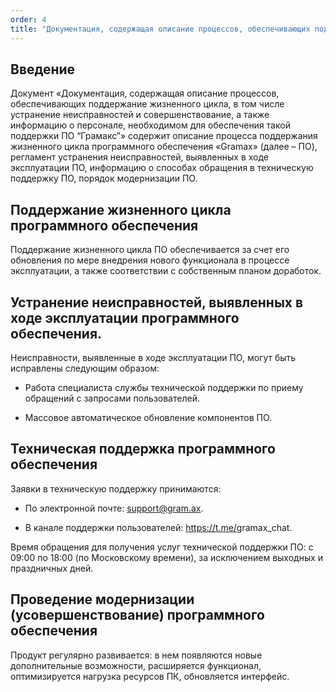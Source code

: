 ```yaml
---
order: 4
title: "Документация, содержащая описание процессов, обеспечивающих поддержание жизненного цикла, в том числе устранение неисправностей и совершенствование, а также информацию о персонале, необходимом для обеспечения такой поддержки ПО\_“Грамакс”"
---
```


## Введение

Документ «Документация, содержащая описание процессов, обеспечивающих поддержание жизненного цикла, в том числе устранение неисправностей и совершенствование, а также информацию о персонале, необходимом для обеспечения такой поддержки ПО “Грамакс”» содержит описание процесса поддержания жизненного цикла программного обеспечения «Gramax» (далее – ПО), регламент устранения неисправностей, выявленных в ходе эксплуатации ПО, информацию о способах обращения в техническую поддержку ПО, порядок модернизации ПО.

## Поддержание жизненного цикла программного обеспечения

Поддержание жизненного цикла ПО обеспечивается за счет его обновления по мере внедрения нового функционала в процессе эксплуатации, а также соответствии с собственным планом доработок.

## Устранение неисправностей, выявленных в ходе эксплуатации программного обеспечения.

Неисправности, выявленные в ходе эксплуатации ПО, могут быть исправлены следующим образом:

-  Работа специалиста службы технической поддержки по приему обращений с запросами пользователей.

-  Массовое автоматическое обновление компонентов ПО.

## Техническая поддержка программного обеспечения

Заявки в техническую поддержку принимаются: 

-  По электронной почте: support@gram.ax. 

-  В канале поддержки пользователей: <https://t.me/>gramax_chat.

Время обращения для получения услуг технической поддержки ПО: с 09:00 по 18:00 (по Московскому времени), за исключением выходных и праздничных дней. 

## Проведение модернизации (усовершенствование) программного обеспечения

Продукт регулярно развивается: в нем появляются новые дополнительные возможности, расширяется функционал, оптимизируется нагрузка ресурсов ПК, обновляется интерфейс.